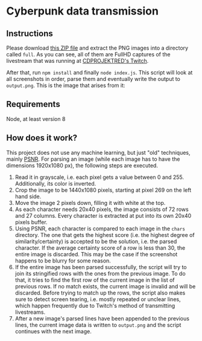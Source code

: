 # Cyberpunk data transmission

## Instructions
Please download [this ZIP file](https://drive.google.com/file/d/1ftg0sDJXQM4f_zPYTed210xymgyGOmGx/view) and extract the PNG images into a directory called `full`. As you can see, all of them are FullHD captures of the livestream that was running at [CDPROJEKTRED's Twitch](https://www.twitch.tv/cdprojektred).

After that, run `npm install` and finally `node index.js`. This script will look at all screenshots in order, parse them and eventually write the output to `output.png`. This is the image that arises from it:

## Requirements
Node, at least version 8

## How does it work?
This project does not use any machine learning, but just "old" techniques, mainly [PSNR](https://en.wikipedia.org/wiki/Peak_signal-to-noise_ratio). For parsing an image (while each image has to have the dimensions 1920x1080 px), the following steps are executed.

1. Read it in grayscale, i.e. each pixel gets a value between 0 and 255. Additionally, its color is inverted.
2. Crop the image to be 1440x1080 pixels, starting at pixel 269 on the left hand side.
3. Move the image 2 pixels down, filling it with white at the top.
4. As each character needs 20x40 pixels, the image consists of 72 rows and 27 columns. Every character is extracted at put into its own 20x40 pixels buffer.
5. Using PSNR, each character is compared to each image in the `chars` directory. The one that gets the highest score (i.e. the highest degree of similarity/certainty) is accepted to be the solution, i.e. the parsed character. If the average certainty score of a row is less than 30, the entire image is discarded. This may be the case if the screenshot happens to be blurry for some reason.
6. If the entire image has been parsed successfully, the script will try to join its stringified rows with the ones from the previous image. To do that, it tries to find the first row of the current image in the list of previous rows. If no match exists, the current image is invalid and will be discarded. Before trying to match up the rows, the script also makes sure to detect screen tearing, i.e. mostly repeated or unclear lines, which happen frequently due to Twitch's method of transmitting livestreams.
7. After a new image's parsed lines have been appended to the previous lines, the current image data is written to `output.png` and the script continues with the next image.
